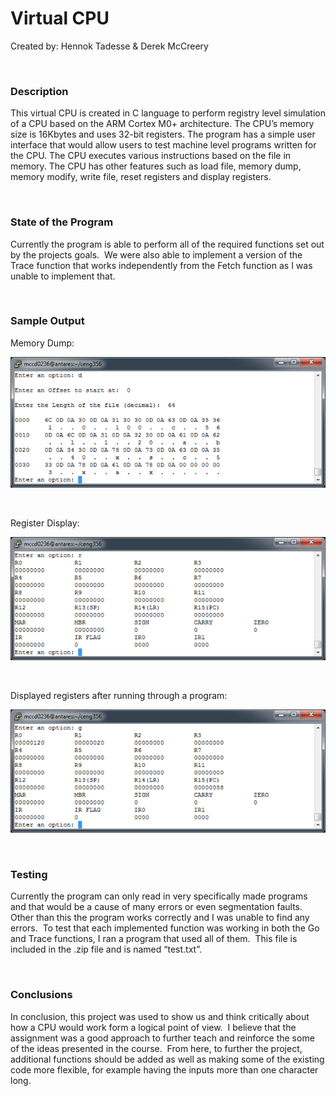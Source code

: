 Virtual CPU
===========

Created by: Hennok Tadesse & Derek McCreery

 

### **Description**

This virtual CPU is created in C language to perform registry level simulation
of a CPU based on the ARM Cortex M0+ architecture. The CPU’s memory size is
16Kbytes and uses 32-bit registers. The program has a simple user interface that
would allow users to test machine level programs written for the CPU. The CPU
executes various instructions based on the file in memory. The CPU has other
features such as load file, memory dump, memory modify, write file, reset
registers and display registers.

 

### **State of the Program**

Currently the program is able to perform all of the required functions set out
by the projects goals.  We were also able to implement a version of the Trace
function that works independently from the Fetch function as I was unable to
implement that.

 

### **Sample Output**

Memory Dump:

![](Images/pic1.png)

 

Register Display:

![](Images/pic2.png)

 

Displayed registers after running through a program:

![](Images/pic3.png)

 

### **Testing**

Currently the program can only read in very specifically made programs and that
would be a cause of many errors or even segmentation faults.  Other than this
the program works correctly and I was unable to find any errors.  To test that
each implemented function was working in both the Go and Trace functions, I ran
a program that used all of them.  This file is included in the .zip file and is
named “test.txt”.

 

### **Conclusions**

In conclusion, this project was used to show us and think critically about how a
CPU would work form a logical point of view.  I believe that the assignment was
a good approach to further teach and reinforce the some of the ideas presented
in the course.  From here, to further the project, additional functions should
be added as well as making some of the existing code more flexible, for example
having the inputs more than one character long.
